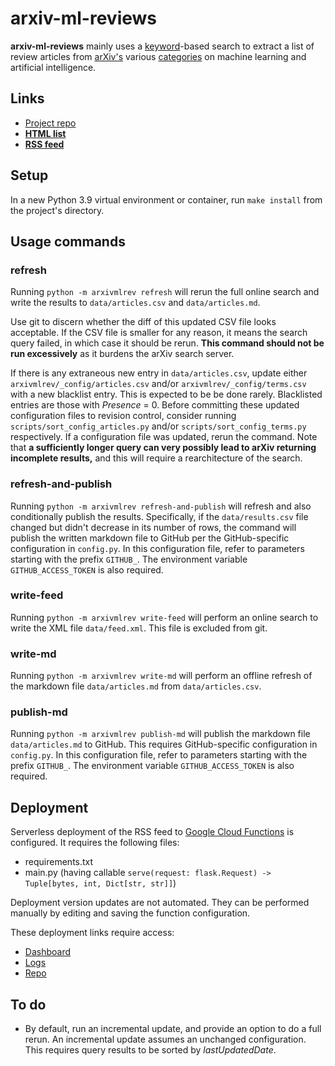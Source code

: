 # arxiv-ml-reviews
**arxiv-ml-reviews** mainly uses a [keyword](arxivmlrev/_config/terms.yml)-based search to extract a list of review
articles from [arXiv's](https://arxiv.org/) various [categories](arxivmlrev/_config/categories.txt)
on machine learning and artificial intelligence.

## Links
* [Project repo](https://github.com/ml-feeds/arxiv-ml-reviews)
* [**HTML list**](https://freenode-machinelearning.github.io/Resources/ArticlesReview.html)
* [**RSS feed**](https://us-east1-ml-feeds.cloudfunctions.net/arxiv-ml-reviews)

## Setup
In a new Python 3.9 virtual environment or container, run `make install` from the project's directory.

## Usage commands
### refresh
Running `python -m arxivmlrev refresh` will rerun the full online search and write the results to `data/articles.csv`
and `data/articles.md`.

Use git to discern whether the diff of this updated CSV file looks acceptable.
If the CSV file is smaller for any reason, it means the search query failed, in which case it should be rerun.
**This command should not be run excessively** as it burdens the arXiv search server.

If there is any extraneous new entry in `data/articles.csv`, update either `arxivmlrev/_config/articles.csv` and/or
`arxivmlrev/_config/terms.csv` with a new blacklist entry. This is expected to be be done rarely.
Blacklisted entries are those with *Presence* = 0.
Before committing these updated configuration files to revision control, consider running
`scripts/sort_config_articles.py` and/or `scripts/sort_config_terms.py` respectively.
If a configuration file was updated, rerun the command.
Note that **a sufficiently longer query can very possibly lead to arXiv returning incomplete results,** and this
will require a rearchitecture of the search.

### refresh-and-publish
Running `python -m arxivmlrev refresh-and-publish` will refresh and also conditionally publish the results.
Specifically, if the `data/results.csv` file changed but didn't decrease in its number of rows, the command will publish
the written markdown file to GitHub per the GitHub-specific configuration in `config.py`.
In this configuration file, refer to parameters starting with the prefix `GITHUB_`.
The environment variable `GITHUB_ACCESS_TOKEN` is also required.

### write-feed
Running `python -m arxivmlrev write-feed` will perform an online search to write the XML file `data/feed.xml`.
This file is excluded from git.

### write-md
Running `python -m arxivmlrev write-md` will perform an offline refresh of the markdown file `data/articles.md` from
`data/articles.csv`.

### publish-md
Running `python -m arxivmlrev publish-md` will publish the markdown file `data/articles.md` to GitHub.
This requires GitHub-specific configuration in `config.py`.
In this configuration file, refer to parameters starting with the prefix `GITHUB_`.
The environment variable `GITHUB_ACCESS_TOKEN` is also required.

## Deployment
Serverless deployment of the RSS feed to [Google Cloud Functions](https://console.cloud.google.com/functions/) is
configured.
It requires the following files:
* requirements.txt
* main.py (having callable `serve(request: flask.Request) -> Tuple[bytes, int, Dict[str, str]]`)

Deployment version updates are not automated.
They can be performed manually by editing and saving the function configuration.

These deployment links require access:
* [Dashboard](https://console.cloud.google.com/functions/details/us-east1/arxiv-ml-reviews?project=ml-feeds)
* [Logs](https://console.cloud.google.com/logs?service=cloudfunctions.googleapis.com&key1=arxiv-ml-reviews&key2=us-east1&project=ml-feeds)
* [Repo](https://source.cloud.google.com/ml-feeds/github_ml-feeds_arxiv-ml-reviews)

## To do
* By default, run an incremental update, and provide an option to do a full rerun.
An incremental update assumes an unchanged configuration.
This requires query results to be sorted by *lastUpdatedDate*.
